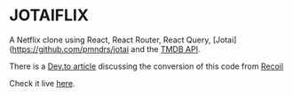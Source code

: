 # JOTAIFLIX

A Netflix clone using React, React Router, React Query, [Jotai](https://github.com/pmndrs/jotai and the [TMDB API](https://developers.themoviedb.org/4/getting-started/authorization).

There is a [Dev.to article](https://dev.to/c0d3t3k/recoil-vs-jotai-using-typescript-4678) discussing the conversion of this code from [Recoil](https://recoiljs.org/)

Check it live [here](https://codesandbox.io/s/damp-river-tcsp7).
